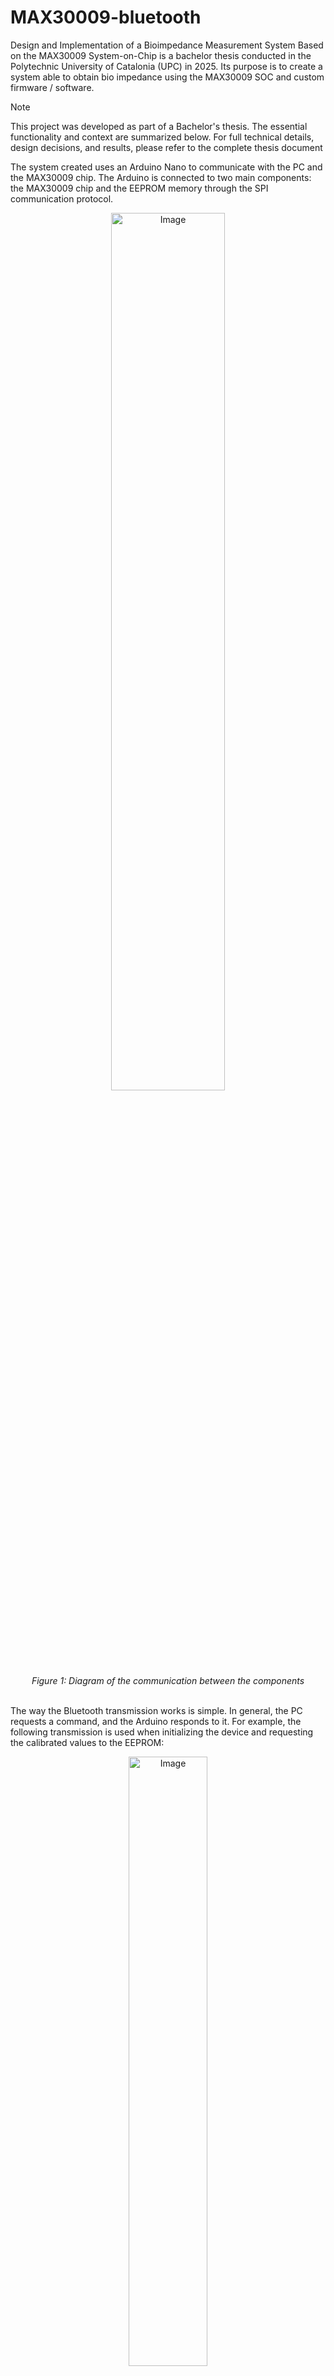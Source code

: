 # MAX30009-bluetooth
Design and Implementation of a Bioimpedance Measurement System Based on the MAX30009 System-on-Chip is a bachelor thesis conducted in the Polytechnic University of Catalonia (UPC) in 2025. Its purpose is to create a system able to obtain bio impedance using the MAX30009 SOC and custom firmware / software. 

> [!NOTE]
> This project was developed as part of a Bachelor's thesis. The essential functionality and context are summarized below. For full technical details, design decisions, and results, please refer to the complete thesis document


The system created uses an Arduino Nano to communicate with the PC and the MAX30009 chip. The Arduino is connected to two main components: the MAX30009 chip and the EEPROM memory through the SPI communication protocol.
<div align="center">
    <img width="60%" alt="Image" src="https://github.com/user-attachments/assets/2c1f3968-c883-4ab7-a9c3-75bc40b1880c">
  <br/>
  <i>Figure 1: Diagram of the communication between the components</i>
</div>
<br />

The way the Bluetooth transmission works is simple. In general, the PC requests a command, and the Arduino responds to it. For example, the following transmission is used when initializing the device and requesting the calibrated values to the EEPROM: 
<div align="center">
    <img width="50%" alt="Image" src="https://github.com/user-attachments/assets/fa4192a9-b043-4832-81fe-eba3366e6162">
  <br/>
  <i>Figure 2: Diagram of the connections between the Arduino and the chip</i>
</div>
<br />


The schematic of the system is provided below: 
<div align="center">
    <img width="50%" alt="Image" src="https://github.com/user-attachments/assets/c96eac28-1345-4796-b76a-7d7069b13acd">
  <br/>
  <i>Figure 3: Schematic of the system</i>
</div>
<br />

# Web Application
Since this project is being developed in Spain, the language chosen for the interface is Spanish. However, to make it more intuitive and reduce language barriers, the interface presents various pictograms and icons that help the user throughout the whole process. The JavaScript code was developed entirely from scratch, while CSS and HTML were created using bootstrap studio, a template generator. This tool significantly accelerates the design process, allowing to focus more on the functional part rather than its aesthetics.

The user interface guides the user throughout all the process. When the device is first powered on, a message will indicate that the calibration values were not found. 

<div align="center">
    <img width="50%" alt="Image" src="https://github.com/user-attachments/assets/d3594256-abcb-4321-acab-d95579ff4d37">
  <br/>
  <i>Figure 4: User interface when establishing connection with a non calibrated device</i>
</div>
<br />
The user can then click on the calibrate button and input the desired parameters such as the calibration resistance used, the desired frequencies and the input mode. 
<div align="center">
    <img width="30%" alt="Image" src="https://github.com/user-attachments/assets/7c6147e6-85b4-43d9-824b-76dfa431eaae">
  <br/>
  <i>Figure 5: Calibration menu</i>
</div>
<br />

More specifically, it can indicate the calibration resistance value and request up to 127 frequencies. These frequencies will be same one used to measure the impedance. 
Upon completion, a success message appears in the calibration menu. 
 <div align="center">
    <img width="30%" alt="Image" src="https://github.com/user-attachments/assets/db8f04cf-fd5a-412f-a108-283b2a68c311">
  <br/>
  <i>Figure 6: Success message upon calibration completion</i>
</div>
<br />

This alert also allows to save the calibration values into a json file. In this way, the specific values of the calibration parameters can be obtained. 
Once the calibration has been successfully completed, the values can be obtained: 

<div align="center">
    <img width="100%" alt="Image" src="https://github.com/user-attachments/assets/eea0c113-9a7f-4040-81e3-0f7cf0c41fdd">
  <br/>
  <i>Figure 7: Graph showing the impedance magnitude and phase obtained through the user interface, generated using chartjs</i>
</div>
<br />

The values are shown in a responsive graph, generated with the use of the library chartjs. It allows to simply observe the tendency, and read the value when hovering with the mouse. In this project, the graph is represented in linear scale, but could be changed to logarithmic in future versions.
Each frequency is computed using an average of 32 samples. This value can be changed in the Arduino code. The webpage receives the averaged value, processes the calibrated value and then represents in on a graph.
The values can also be saved in CSV or Excel files by clicking on the Download button and selecting the file format.

<div align="center">
    <img width="30%" alt="Image" src="https://github.com/user-attachments/assets/0758accd-feeb-4bf5-80a0-fdc0899cbc12">
  <br/>
  <i>Figure 8: Downloading the values</i>
</div>
<br />

The file can then be inspected using third party tools (excel, matlab...)

<div align="center">
    <img width="40%" alt="Image" src="https://github.com/user-attachments/assets/57379abe-2601-4c94-be43-199e652c0af5">
  <br/>
  <i>Figure 10: Opening the values downloaded through the user interface with Excel</i>
</div>
<br /> 

The user interface is also capable of detecting errors happening on the Arduino. For example, if the MAX30009 chip is not connected, the page displays the following error message: 

<div align="center">
    <img width="70%" alt="Image" src="https://github.com/user-attachments/assets/dea2a04e-2156-4093-907b-34d410efcc3b">
  <br/>
  <i>Figure 11: Error message displayed on the user interface</i>
</div>
<br />
As the system’s capabilities continue to expand, managing all potential failures and displaying specific error messages in the user interface becomes increasingly challenging. To maintain a simple user interface, only common errors and failures are presented. For more complex errors, such as the chip failing to respond during power-up, or the transmission of an invalid sequence, generic error messages are displayed. Details of these errors can be obtained through the Arduino console. 
The user interface is designed to be simple and require few configuration. However, when unexpected errors happen, additional configuration options may be necessary. For this reason, a “debug mode” is available within the interface, allowing user to customize more parameters. 

# Frequency Calculator
The frequency needs to be decomposed into a series of 5 registers. This process is automatic in the calibration pannel, however a special webpage has been introduced to manually check which parameters are returned for each frequency. It uses the same function to decompose the frequency as the calibration pannel. This page can be found at frequency.html, and its live version at https://mahelbdlm.github.io/MAX30009-bluetooth/frequency.html

# Demo Video
https://github.com/user-attachments/assets/271bb9e3-cba0-4645-9aed-a14933d25813

# Licences
This code uses several dependencies: 
* Bootstrap, Licensed under MIT (https://github.com/twbs/bootstrap/blob/main/LICENSE)
* Google Fonts
* Fontawesome free (Icons: CC BY 4.0, Fonts: SIL OFL 1.1, Code: MIT License)
* Chart.js, Released under the MIT License
* FileSaver.js, By Eli Grey, Licensed under MIT (https://github.com/eligrey/FileSaver.js/blob/master/LICENSE.md)

This project is part of a bachelor thesis, which per per university policy is licenced under Creative Commons Attribution-NonCommercial-ShareAlike 4.0 International (https://creativecommons.org/licenses/by-nc-sa/4.0/). All dependencies used keep their original license, some of them were uploaded in case a CDN stopped working.
